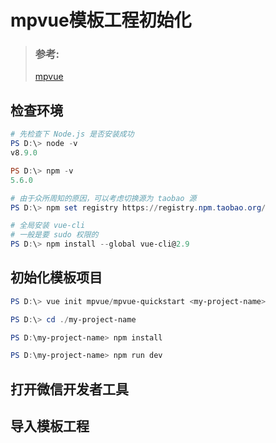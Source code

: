 # mpvue模板工程初始化

>  ### 参考:
>
>  [mpvue](http://mpvue.com)

## 检查环境

```powershell
# 先检查下 Node.js 是否安装成功
PS D:\> node -v
v8.9.0

PS D:\> npm -v
5.6.0

# 由于众所周知的原因，可以考虑切换源为 taobao 源
PS D:\> npm set registry https://registry.npm.taobao.org/

# 全局安装 vue-cli
# 一般是要 sudo 权限的
PS D:\> npm install --global vue-cli@2.9
```

## 初始化模板项目

```powershell
PS D:\> vue init mpvue/mpvue-quickstart <my-project-name>

PS D:\> cd ./my-project-name

PS D:\my-project-name> npm install

PS D:\my-project-name> npm run dev
```

## 打开微信开发者工具

## 导入模板工程
